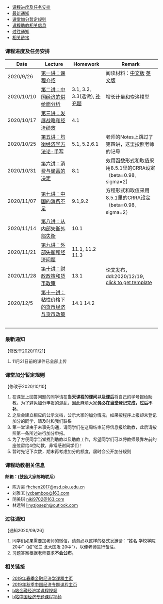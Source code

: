 - [课程进度及任务安排](#课程进度及任务安排)
- [最新通知](#最新通知)
- [课堂加分暂定规则](#课堂加分暂定规则)
- [课程助教相关信息](#课程助教相关信息)
- [过往通知](#过往通知)
- [相关链接](#相关链接)


### 课程进度及任务安排 

| Date       | Lecture                                                      | Homework                                                     | Remark                                                       |
| ---------- | ------------------------------------------------------------ | ------------------------------------------------------------ | ------------------------------------------------------------ |
| 2020/9/26  | [第一讲：课程介绍](https://github.com/nsdjzj2020/zjz.io/raw/gh-pages/%E4%B8%AD%E7%BB%8F%E4%B8%932020-01-%E8%AF%BE%E7%A8%8B%E4%BB%8B%E7%BB%8D.pptx) |                                                              | 阅读材料：[中文版](https://github.com/nsdjzj2020/zjz.io/raw/gh-pages/01-%E5%87%AF%E6%81%A9%E6%96%AF-%E7%BA%AA%E5%BF%B5%E8%89%BE%E5%B0%94%E5%BC%97%E9%9B%B7%E5%BE%B7%E2%80%A2%E9%A9%AC%E6%AD%87%E5%B0%94.docx)  [英文版](https://github.com/nsdjzj2020/zjz.io/raw/gh-pages/01-%20Alfred%20Marshall%2C%201842-1924.pdf) |
| 2020/10/10 | [第二讲：中国经济的供给面分析](https://github.com/nsdjzj2020/zjz.io/raw/gh-pages/%E4%B8%AD%E7%BB%8F%E4%B8%932020-02-%E4%B8%AD%E5%9B%BD%E7%BB%8F%E6%B5%8E%E7%9A%84%E4%BE%9B%E7%BB%99%E9%9D%A2%E5%88%86%E6%9E%90.pdf) | 3.1, 3.2, 3.3(选做), [补充题](https://github.com/nsdjzj2020/zjz.io/raw/gh-pages/%E4%B8%AD%E7%BB%8F%E4%B8%93%E8%A1%A5%E5%85%85%E9%A2%981.pdf) | 增长计量和索洛模型                                           |
| 2020/10/17 | [第三讲：发展战略和经济绩效](https://github.com/nsdjzj2020/zjz.io/raw/gh-pages/%E4%B8%AD%E7%BB%8F%E4%B8%932020-03-%E5%8F%91%E5%B1%95%E6%88%98%E7%95%A5%E4%B8%8E%E7%BB%8F%E6%B5%8E%E7%BB%A9%E6%95%88.pdf) | 4.1                                                          |                                                              |
| 2020/10/25 | [第五讲：均衡经济学方法论-手写](https://github.com/nsdjzj2020/zjz.io/raw/gh-pages/%E4%B8%AD%E7%BB%8F%E4%B8%932020-05-%E5%9D%87%E8%A1%A1%E7%BB%8F%E6%B5%8E%E5%AD%A6%E6%96%B9%E6%B3%95%E8%AE%BA-%E6%89%8B%E5%86%99.pdf) | 5.1, 5.2,6.1                                                 | 老师的Notes上跳过了第四讲，这里按照老师的记号                |
| 2020/10/31 | [第六讲：消费与储蓄的决定](https://github.com/nsdjzj2020/zjz.io/raw/gh-pages/%E4%B8%AD%E7%BB%8F%E4%B8%932020-06-%E6%B6%88%E8%B4%B9%E4%B8%8E%E5%82%A8%E8%93%84%E7%9A%84%E5%86%B3%E5%AE%9A.pptx) | 8.1                                                          | 效用函数形式和取值采用8.5.1里的CRRA设定（beta=0.98, sigma=2) |
| 2020/11/07 | [第七讲：中国的消费不足](https://github.com/nsdjzj2020/zjz.io/raw/gh-pages/%E4%B8%AD%E7%BB%8F%E4%B8%932020-06-%E6%B6%88%E8%B4%B9%E4%B8%8E%E5%82%A8%E8%93%84%E7%9A%84%E5%86%B3%E5%AE%9A.pptx) | 9.1,9.2                                                      | 方程形式和取值采用8.5.1里的CRRA设定（beta=0.98, sigma=2）    |
| 2020/11/14 | [第八讲：从内部失衡外部失衡](https://github.com/nsdjzj2020/zjz.io/raw/gh-pages/%E4%B8%AD%E7%BB%8F%E4%B8%932020-08-%E4%BB%8E%E5%86%85%E9%83%A8%E5%A4%B1%E8%A1%A1%E5%88%B0%E5%A4%96%E9%83%A8%E5%A4%B1%E8%A1%A1.pdf) | 10.1                                                         |                                                              |
| 2020/11/21 | [第九讲：外部失衡和经济问题](https://github.com/nsdjzj2020/zjz.io/raw/gh-pages/%E4%B8%AD%E7%BB%8F%E4%B8%932020-09-%E5%A4%96%E9%83%A8%E5%A4%B1%E8%A1%A1%E4%B8%8E%E7%BB%8F%E6%B5%8E%E5%8D%B1%E6%9C%BA.pdf) | 11.1, 11.2 11.3                                              |                                                              |
| 2020/11/28     |  [第十讲：财政政策和货币政策](https://github.com/nsdjzj2020/zjz.io/raw/gh-pages/Slides/%E4%B8%AD%E7%BB%8F%E4%B8%932020-10-%E8%B4%A7%E5%B8%81%E6%94%BF%E7%AD%96%E4%B8%8E%E8%B4%A2%E6%94%BF%E6%94%BF%E7%AD%96.pdf)                                                            |          13.1                                                    |                          论文发布，ddl:2020/12/19, [click to get template]()                                   |
|  2020/12/5          |      [第十一讲：粘性价格下的货币经济与货币政策](https://github.com/nsdjzj2020/zjz.io/raw/gh-pages/Slides/%E4%B8%AD%E7%BB%8F%E4%B8%932020-11-%E7%B2%98%E6%80%A7%E4%BB%B7%E6%A0%BC%E4%B8%8B%E7%9A%84%E8%B4%A7%E5%B8%81%E7%BB%8F%E6%B5%8E%E4%B8%8E%E8%B4%A7%E5%B8%81%E6%94%BF%E7%AD%96.pptx)                                                        |             14.1   14.2                        |                                                              |
|            |                                                              |                                                              |                                                              |
|            |                                                              |                                                              |                                                              |
|            |                                                              |                                                              |                                                              |
|            |                                                              |                                                              |                                                              |
|            |                                                              |                                                              |                                                              |



### 最新通知
【修改于2020/11/21】
1. 11月21日前的课件已全部上传

### 课堂加分暂定规则
【修改于2020/10/10】
1. 在课堂上回答问题的同学请在**当天课程的课间以及课后**将自己的学号报给助教。为了避免加分申报的混乱，因此麻烦大家**务必在当堂登记完成，过后不补**。
2. 之后会建立相应的公示文档，公示大家的加分情况，如果按程序上报却未登记加分的同学，请及时和我们联系
3. 第一堂课由于未事先沟通，请同学们在这周结束前将信息报给助教，此后请按照第一条所述进行加分申报。
4. 为了方便同学当堂找到助教以及助教工作，希望同学们可以将教师最靠左前的座位留给4位助教，非常感谢同学们！
5. 暂时先记下次数，期末再考虑加分的额度，届时会公开加分规则

### 课程助教相关信息

**邮箱：(鼓励大家邮箱联系)**
- 陈方豪 fhchen2017@nsd.pku.edu.cn
- 刘雅玄 lyxbamboo@163.com
- 阴美琪 niki9702@163.com
- 林远钊 linyzjoseph@outlook.com 

### 过往通知
【通知2020/09/26】

1. 同学们如果需要加老师的微信，请务必以这样的格式发邀请：“姓名 学校学院 20中”（如“张三 北大国发 20中”），以便老师进行备注。
2. 习题答案根据老师要求**不会公布**。

### 相关链接

- [2019年春季金融经济学课程主页](https://finaecon2019s.github.io/FinaEcon2019S)
- [2019年秋季中国经济专题课程主页](https://nsdzjz.github.io/2019f/)
- [b站金融经济学课程视频](https://www.bilibili.com/video/BV1Bx411d714?from=search&seid=5795518368302067537)
- [b站中国经济专题课程视频](https://www.bilibili.com/video/BV1oE411Z7TU?from=search&seid=15227530429099673866)
